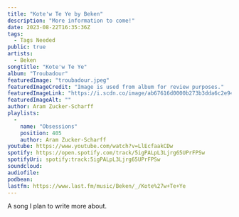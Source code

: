 ```yaml
---
title: "Kote'w Te Ye by Beken"
description: "More information to come!"
date: 2023-08-22T16:35:36Z
tags:
  - Tags Needed
public: true
artists:
  - Beken
songtitle: "Kote'w Te Ye"
album: "Troubadour"
featuredImage: "troubadour.jpeg"
featuredImageCredit: "Image is used from album for review purposes."
featuredImageLink: "https://i.scdn.co/image/ab67616d0000b273b3dda6c2e944579dba30d6ab"
featuredImageAlt: ""
author: Aram Zucker-Scharff
playlists:
  -
    name: "Obsessions"
    position: 405
    author: Aram Zucker-Scharff
youtube: https://www.youtube.com/watch?v=LlEcfaakCDw
spotify: https://open.spotify.com/track/5igPALpL3Ljrg65UPrFPSw
spotifyUri: spotify:track:5igPALpL3Ljrg65UPrFPSw
soundcloud:
audiofile:
podbean:
lastfm: https://www.last.fm/music/Beken/_/Kote%27w+Te+Ye
---
```


A song I plan to write more about.
		